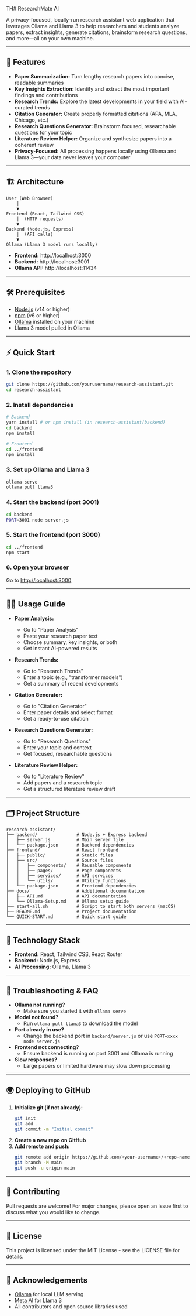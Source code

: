 TH# ResearchMate AI

A privacy-focused, locally-run research assistant web application that leverages Ollama and Llama 3 to help researchers and students analyze papers, extract insights, generate citations, brainstorm research questions, and more—all on your own machine.

---

## 🚀 Features

- **Paper Summarization:** Turn lengthy research papers into concise, readable summaries
- **Key Insights Extraction:** Identify and extract the most important findings and contributions
- **Research Trends:** Explore the latest developments in your field with AI-curated trends
- **Citation Generator:** Create properly formatted citations (APA, MLA, Chicago, etc.)
- **Research Questions Generator:** Brainstorm focused, researchable questions for your topic
- **Literature Review Helper:** Organize and synthesize papers into a coherent review
- **Privacy-Focused:** All processing happens locally using Ollama and Llama 3—your data never leaves your computer

---

## 🏗️ Architecture

```
User (Web Browser)
    │
    ▼
Frontend (React, Tailwind CSS)
    │  (HTTP requests)
    ▼
Backend (Node.js, Express)
    │  (API calls)
    ▼
Ollama (Llama 3 model runs locally)
```

- **Frontend:** http://localhost:3000
- **Backend:** http://localhost:3001
- **Ollama API:** http://localhost:11434

---

## 🛠️ Prerequisites

- [Node.js](https://nodejs.org/) (v14 or higher)
- [npm](https://www.npmjs.com/) (v6 or higher)
- [Ollama](https://ollama.ai/) installed on your machine
- Llama 3 model pulled in Ollama

---

## ⚡ Quick Start

### 1. Clone the repository
```bash
git clone https://github.com/yourusername/research-assistant.git
cd research-assistant
```

### 2. Install dependencies
```bash
# Backend
yarn install # or npm install (in research-assistant/backend)
cd backend
npm install

# Frontend
cd ../frontend
npm install
```

### 3. Set up Ollama and Llama 3
```bash
ollama serve
ollama pull llama3
```

### 4. Start the backend (port 3001)
```bash
cd backend
PORT=3001 node server.js
```

### 5. Start the frontend (port 3000)
```bash
cd ../frontend
npm start
```

### 6. Open your browser
Go to [http://localhost:3000](http://localhost:3000)

---

## 🧑‍💻 Usage Guide

- **Paper Analysis:**
  - Go to "Paper Analysis"
  - Paste your research paper text
  - Choose summary, key insights, or both
  - Get instant AI-powered results

- **Research Trends:**
  - Go to "Research Trends"
  - Enter a topic (e.g., "transformer models")
  - Get a summary of recent developments

- **Citation Generator:**
  - Go to "Citation Generator"
  - Enter paper details and select format
  - Get a ready-to-use citation

- **Research Questions Generator:**
  - Go to "Research Questions"
  - Enter your topic and context
  - Get focused, researchable questions

- **Literature Review Helper:**
  - Go to "Literature Review"
  - Add papers and a research topic
  - Get a structured literature review draft

---

## 🗂️ Project Structure

```
research-assistant/
├── backend/               # Node.js + Express backend
│   ├── server.js          # Main server file
│   └── package.json       # Backend dependencies
├── frontend/              # React frontend
│   ├── public/            # Static files
│   ├── src/               # Source files
│   │   ├── components/    # Reusable components
│   │   ├── pages/         # Page components
│   │   ├── services/      # API services
│   │   └── utils/         # Utility functions
│   └── package.json       # Frontend dependencies
├── docs/                  # Additional documentation
│   ├── API.md             # API documentation
│   └── Ollama-Setup.md    # Ollama setup guide
├── start-all.sh           # Script to start both servers (macOS)
├── README.md              # Project documentation
└── QUICK-START.md         # Quick start guide
```

---

## 🧩 Technology Stack

- **Frontend:** React, Tailwind CSS, React Router
- **Backend:** Node.js, Express
- **AI Processing:** Ollama, Llama 3

---

## 🛟 Troubleshooting & FAQ

- **Ollama not running?**
  - Make sure you started it with `ollama serve`
- **Model not found?**
  - Run `ollama pull llama3` to download the model
- **Port already in use?**
  - Change the backend port in `backend/server.js` or use `PORT=xxxx node server.js`
- **Frontend not connecting?**
  - Ensure backend is running on port 3001 and Ollama is running
- **Slow responses?**
  - Large papers or limited hardware may slow down processing

---

## 🌍 Deploying to GitHub

1. **Initialize git (if not already):**
   ```bash
   git init
   git add .
   git commit -m "Initial commit"
   ```
2. **Create a new repo on GitHub**
3. **Add remote and push:**
   ```bash
   git remote add origin https://github.com/<your-username>/<repo-name>.git
   git branch -M main
   git push -u origin main
   ```

---

## 🤝 Contributing

Pull requests are welcome! For major changes, please open an issue first to discuss what you would like to change.

---

## 📄 License

This project is licensed under the MIT License - see the LICENSE file for details.

---

## 🙏 Acknowledgements

- [Ollama](https://ollama.ai/) for local LLM serving
- [Meta AI](https://ai.meta.com/) for Llama 3
- All contributors and open source libraries used 